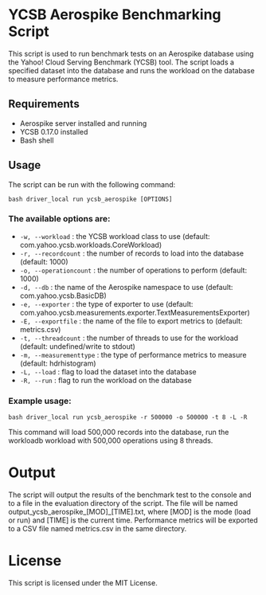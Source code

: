 # YCSB Aerospike Benchmarking Script
This script is used to run benchmark tests on an Aerospike database using the Yahoo! Cloud Serving Benchmark (YCSB) tool. The script loads a specified dataset into the database and runs the workload on the database to measure performance metrics.

## Requirements
- Aerospike server installed and running
- YCSB 0.17.0 installed
- Bash shell

## Usage
The script can be run with the following command:
```
bash driver_local run ycsb_aerospike [OPTIONS]
```

### The available options are:
- `-w, --workload` : the YCSB workload class to use (default: com.yahoo.ycsb.workloads.CoreWorkload)
- `-r, --recordcount` : the number of records to load into the database (default: 1000)
- `-o, --operationcount` : the number of operations to perform (default: 1000)
- `-d, --db` : the name of the Aerospike namespace to use (default: com.yahoo.ycsb.BasicDB)
- `-e, --exporter` : the type of exporter to use (default: com.yahoo.ycsb.measurements.exporter.TextMeasurementsExporter)
- `-E, --exportfile` : the name of the file to export metrics to (default: metrics.csv)
- `-t, --threadcount` : the number of threads to use for the workload (default: undefined/write to stdout)
- `-m, --measurementtype` : the type of performance metrics to measure (default: hdrhistogram)
- `-L, --load` : flag to load the dataset into the database
- `-R, --run` : flag to run the workload on the database

### Example usage:
```
bash driver_local run ycsb_aerospike -r 500000 -o 500000 -t 8 -L -R
```
This command will load 500,000 records into the database, run the workloadb workload with 500,000 operations using 8 threads.

# Output
The script will output the results of the benchmark test to the console and to a file in the evaluation directory of the script. The file will be named output_ycsb_aerospike_[MOD]_[TIME].txt, where [MOD] is the mode (load or run) and [TIME] is the current time. Performance metrics will be exported to a CSV file named metrics.csv in the same directory.

# License
This script is licensed under the MIT License.
